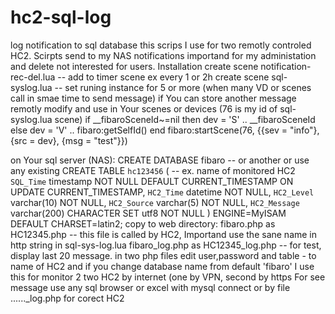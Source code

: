 # hc2-sql-log
log notification to sql database
this scrips I use for two remotly controled HC2. Scirpts send to my NAS notifications importand for my administation and delete not interested for users. 
Installation
    create scene notification-rec-del.lua           -- add to timer scene ex every 1 or 2h
    create scene sql-syslog.lua                     -- set runing instance for 5 or more (when many VD or scenes call in smae time to send message)
if You can store another message remotly modify and use in Your scenes or devices (76 is my id of sql-syslog.lua scene)
    if __fibaroSceneId~=nil then dev = 'S' .. __fibaroSceneId else dev = 'V' .. fibaro:getSelfId() end
    fibaro:startScene(76, {{sev = "info"}, {src = dev}, {msg = "test"}})

on Your sql server (NAS):
    CREATE DATABASE fibaro      -- or another or use any existing
    CREATE TABLE `hc123456` (      -- ex. name of monitored HC2
      `SQL_Time` timestamp NOT NULL DEFAULT CURRENT_TIMESTAMP ON UPDATE CURRENT_TIMESTAMP,
      `HC2_Time` datetime NOT NULL,
      `HC2_Level` varchar(10) NOT NULL,
      `HC2_Source` varchar(5) NOT NULL,
      `HC2_Message` varchar(200) CHARACTER SET utf8 NOT NULL
    ) ENGINE=MyISAM DEFAULT CHARSET=latin2;
copy to web directory:
  fibaro.php as  HC12345.php          -- this file is called by HC2, Importand use the sane name in http string in sql-sys-log.lua
  fibaro_log.php as  HC12345_log.php  -- for test, display last 20 message.
in two php files edit user,password and table - to name of HC2 and if you change database name from default 'fibaro'
I use this for monitor 2 two HC2 by internet (one by VPN, second by https
For see message use any sql browser or excel with mysql connect or by file ......_log.php for corect HC2
